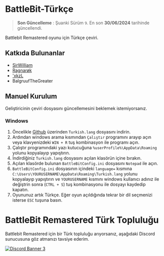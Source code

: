 # BattleBit-Türkçe
> **Son Güncelleme** : 
> Şuanki Sürüm `9`. En son **30/06/2024** tarihinde güncellendi.

Battlebit Remastered oyunu için Türkçe çeviri.
## Katkıda Bulunanlar

 <ul>
  <li><a href="https://discord.com/users/269121185797767169">SirWilliam</a></li>
  <li><a href="https://discord.com/users/214504859636989952">Ragnarøk</a></li>
  <li><a href="https://discord.com/users/720667137072693329">'xkzL</a></li>
  <li>BalgruufTheGreater</li>
</ul>

## Manuel Kurulum
Geliştiricinin çeviri dosyasını güncellemesini beklemek istemiyorsanız.

### Windows
1. Öncelikle [Github](https://github.com/SirrWilliam/battlebit-turkish/blob/main/Turkish.lang) üzerinden `Turkish.lang` dosyasını indirin.
1. Ardından windows arama kısmından `Çalıştır` programını arayıp açın veya klavyenizdeki `WIN + R` tuş kombinasyon ile programı açın.
1. Çalıştır programındaki yazı kutucuğuna `%userProfile%\AppData\Roaming` yolunu kopyalayıp yapıştırın.
1. İndirdiğiniz `Turkish.lang` dosyasını açılan klasörün içine bırakın.
1. Açılan klasörde bulunan `BattleBitConfig.ini` dosyasını `Notepad` ile açın.
1. `BattleBitConfig.ini` dosyasının içindeki `language=` kısmına `C:\Users\YOURUSERNAME\AppData\Roaming\Turkish.lang` yolunu kopyalayıp yapıştırın ve `YOURUSERNAME` kısmını windows kullanıcı adınız ile değiştrin sonra (`CTRL + S`) tuş kombinasyonu ile dosyayı kaydedip kapatın.
1. Oyununuz artık Türkçe. Eğer oyun açıldığında tekrar bir dil seçmenizi isterse `ESC` tuşuna basın.

# BattleBit Remastered Türk Topluluğu
Battlebit Remastered için bir Türk topluluğu arıyorsanız, aşağıdaki Discord sunucusuna göz atmanızı tavsiye ederim.

<a href="https://discord.gg/eVm4kbqdaW" target="_blank"><img src="https://discord.com/api/guilds/941306953148289034/widget.png?style=banner3" alt="Discord Banner 3"/></a>


